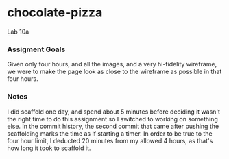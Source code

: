 # chocolate-pizza
Lab 10a

### Assigment Goals
  Given only four hours, and all the images, and a very hi-fidelity wireframe, we were to make the page look as close to the wireframe
  as possible in that four hours.
  
### Notes
  I did scaffold one day, and spend about 5 minutes before deciding it wasn't the right time to do this assignment so I switched to working
  on something else.  In the commit history, the second commit that came after pushing the scaffolding marks the time as if starting a timer.
  In order to be true to the four hour limit, I deducted 20 minutes from my allowed 4 hours, as that's how long it took to scaffold it.
